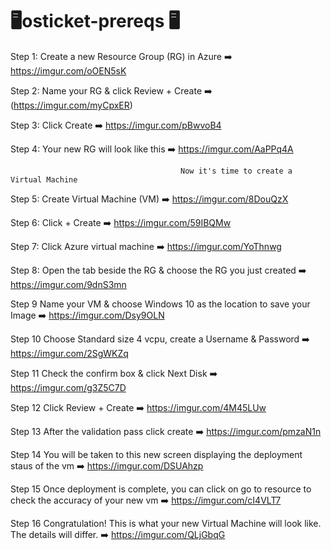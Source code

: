 #                                                                     🖥️osticket-prereqs 🖥️

Step 1: Create a new Resource Group (RG) in Azure ➡️
https://imgur.com/oOEN5sK

Step 2: Name your RG & click Review + Create ➡️
(https://imgur.com/myCpxER)

Step 3: Click Create ➡️
https://imgur.com/pBwvoB4

Step 4: Your new RG will look like this ➡️
https://imgur.com/AaPPq4A

                                          Now it's time to create a Virtual Machine
 Step 5: Create Virtual Machine (VM) ➡️
https://imgur.com/8DouQzX

 Step 6: Click + Create ➡️
https://imgur.com/59IBQMw

 Step 7: Click Azure virtual machine ➡️
https://imgur.com/YoThnwg

 Step 8: Open the tab beside the RG & choose the RG you just created ➡️
https://imgur.com/9dnS3mn

Step 9 Name your VM & choose Windows 10 as the location to save your Image ➡️
https://imgur.com/Dsy9OLN

Step 10 Choose Standard size 4 vcpu, create a Username & Password ➡️
https://imgur.com/2SgWKZq

Step 11 Check the confirm box & click Next Disk ➡️
https://imgur.com/g3Z5C7D

Step 12 Click Review + Create ➡️
https://imgur.com/4M45LUw

Step 13 After the validation pass click create ➡️
https://imgur.com/pmzaN1n

Step 14 You will be taken to this new screen displaying the deployment staus of the vm ➡️
https://imgur.com/DSUAhzp

Step 15 Once deployment is complete, you can click on go to resource to check the accuracy of your new vm ➡️
https://imgur.com/cI4VLT7

Step 16 Congratulation! This is what your new Virtual Machine will look like. The details will differ. ➡️
https://imgur.com/QLjGbqG
